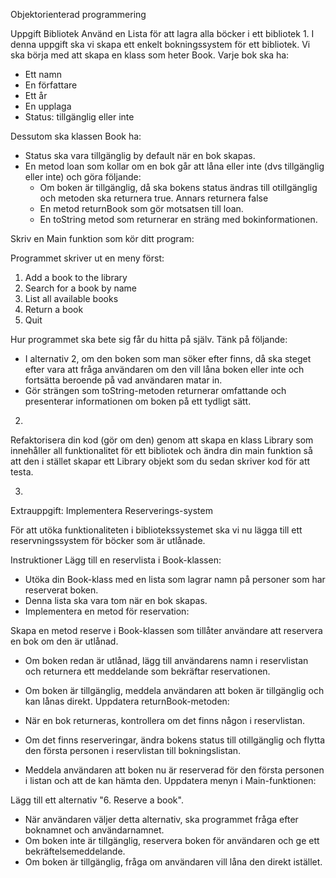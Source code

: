 Objektorienterad programmering

Uppgift Bibliotek
Använd en Lista för att lagra alla böcker i ett bibliotek
1.
I denna uppgift ska vi skapa ett enkelt bokningssystem för ett bibliotek. Vi ska börja med
att skapa en klass som heter Book. Varje bok ska ha:

- Ett namn
- En författare
- Ett år
- En upplaga
- Status: tillgänglig eller inte

Dessutom ska klassen Book ha:

* Status ska vara tillgänglig by default när en bok skapas.
* En metod loan som kollar om en bok går att låna eller inte (dvs tillgänglig eller inte) och göra följande:
  - Om boken är tillgänglig, då ska bokens status ändras till otillgänglig och metoden ska returnera true. Annars returnera false
  - En metod returnBook som gör motsatsen till loan.
  - En toString metod som returnerar en sträng med bokinformationen.

Skriv en Main funktion som kör ditt program:

Programmet skriver ut en meny först:
1. Add a book to the library
2. Search for a book by name
3. List all available books
4. Return a book
5. Quit

Hur programmet ska bete sig får du hitta på själv. Tänk på följande:
* I alternativ 2, om den boken som man söker efter finns, då ska steget efter vara att fråga användaren om den vill låna boken eller inte och fortsätta beroende på vad användaren matar in.
* Gör strängen som toString-metoden returnerar omfattande och presenterar informationen om boken på ett tydligt sätt.

2.
Refaktorisera din kod (gör om den) genom att skapa en klass Library som innehåller all funktionalitet för ett bibliotek och ändra din main funktion så att den i stället skapar ett Library objekt som du sedan skriver kod för att testa.

3.
Extrauppgift: Implementera Reserverings-system

För att utöka funktionaliteten i bibliotekssystemet ska vi nu lägga till ett reservningssystem för böcker som är utlånade.

Instruktioner
Lägg till en reservlista i Book-klassen:

* Utöka din Book-klass med en lista som lagrar namn på personer som har reserverat boken.
* Denna lista ska vara tom när en bok skapas.
* Implementera en metod för reservation:

Skapa en metod reserve i Book-klassen som tillåter användare att reservera en bok om den är utlånad.
* Om boken redan är utlånad, lägg till användarens namn i reservlistan och returnera ett meddelande som bekräftar reservationen.
* Om boken är tillgänglig, meddela användaren att boken är tillgänglig och kan lånas direkt.
Uppdatera returnBook-metoden:

* När en bok returneras, kontrollera om det finns någon i reservlistan.
* Om det finns reserveringar, ändra bokens status till otillgänglig och flytta den första personen i reservlistan till bokningslistan.
* Meddela användaren att boken nu är reserverad för den första personen i listan och att de kan hämta den.
Uppdatera menyn i Main-funktionen:

Lägg till ett alternativ "6. Reserve a book".
* När användaren väljer detta alternativ, ska programmet fråga efter boknamnet och användarnamnet.
* Om boken inte är tillgänglig, reservera boken för användaren och ge ett bekräftelsemeddelande.
* Om boken är tillgänglig, fråga om användaren vill låna den direkt istället.
